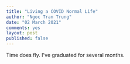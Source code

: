 ```yaml
---
title: "Living a COVID Normal Life"
author: "Ngoc Tran Trung"
date: "02 March 2021"
comments: yes
layout: post
published: false
---
```


Time does fly. I've graduated for several months.

